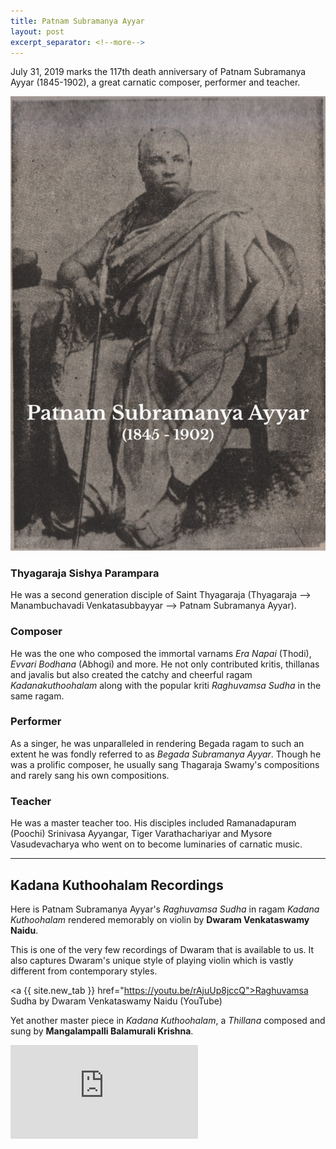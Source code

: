 ```yaml
---
title: Patnam Subramanya Ayyar
layout: post
excerpt_separator: <!--more-->
---
```


July 31, 2019 marks the 117th death anniversary of Patnam Subramanya Ayyar (1845-1902), a great carnatic composer, performer and teacher.

<img 
  class="img-fluid center-block"
  src="/images/patnam_subramanya_ayyar.jpg"
  alt="Patnam Subramanya Ayyar"
/>

<!--more-->

### Thyagaraja Sishya Parampara

He was a second generation disciple of Saint Thyagaraja (Thyagaraja --> Manambuchavadi Venkatasubbayyar --> Patnam Subramanya Ayyar).

### Composer

He was the one who composed the immortal varnams *Era Napai* (Thodi), *Evvari Bodhana* (Abhogi) and more. He not only contributed kritis, thillanas and javalis but also created the catchy and cheerful ragam *Kadanakuthoohalam* along with the popular kriti *Raghuvamsa Sudha* in the same ragam.

### Performer 

As a singer, he was unparalleled in rendering Begada ragam to such an extent he was fondly referred to as *Begada Subramanya Ayyar*. Though he was a prolific composer, he usually sang Thagaraja Swamy's compositions and rarely sang his own compositions.

### Teacher
He was a master teacher too. His disciples included Ramanadapuram (Poochi) Srinivasa Ayyangar, Tiger Varathachariyar and Mysore Vasudevacharya who went on to become luminaries of carnatic music.

<hr />

## Kadana Kuthoohalam Recordings

Here is Patnam Subramanya Ayyar's *Raghuvamsa Sudha* in ragam *Kadana Kuthoohalam* rendered memorably on violin by **Dwaram Venkataswamy Naidu**.

This is one of the very few recordings of Dwaram that is available to us. It also captures Dwaram's unique style of playing violin which is vastly different from contemporary styles.

<a {{ site.new_tab }} href="https://youtu.be/rAjuUp8jccQ">Raghuvamsa Sudha by Dwaram Venkataswamy Naidu</a> (YouTube)

Yet another master piece in *Kadana Kuthoohalam*, a *Thillana* composed and sung by **Mangalampalli Balamurali Krishna**.

<div class="embed-responsive embed-responsive-16by9 mb-3">
  <iframe class="embed-responsive-item" src="https://www.youtube-nocookie.com/embed/KlZAMRb45NE" frameborder="0" allow="accelerometer; autoplay; encrypted-media; gyroscope; picture-in-picture" allowfullscreen></iframe>
</div>

